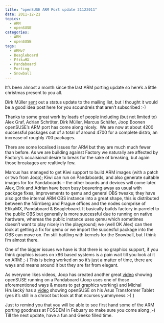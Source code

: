 ```yaml
---
title: "openSUSE ARM Port update 21122011"
date: 2011-12-21
topics:
  - ARM
  - openSUSE
categories:
  - ARM
  - openSUSE
tags:
  - ARMv7
  - Beagleboard
  - EfikaMX
  - Pandaboard
  - Porting
  - Snowball
---
```

It’s been almost a month since the last ARM porting update so here’s a little christmas present to you all.

Dirk Müller [sent][1] out a status update to the mailing list, but I thought it would be a good idea post here for you scoundrels that aren’t subscribed :-) 

 [1]: http://lists.opensuse.org/opensuse-arm/2011-12/msg00017.html

Thanks to some great work by loads of people including (but not limited to) Alex Graf, Adrian Schröter, Dirk Müller, Marcus Schäfer, Joop Boonen openSUSE’s ARM port has come along nicely.  We are now at about 4200 successful packages out of a total of around 4700 for a complete distro, an increase of roughly 700 packages.

There are some localised issues for ARM but they are much much fewer than before. As we are building against Factory we naturally are affected by Factory’s occaisional desire to break for the sake of breaking, but again those breakages are realtively few.

Marcus has managed to get Kiwi support to build ARM images (with a patch or two from Joop); Kiwi can run on Pandaboards, and also generate suitable images for for Pandaboards – the other boards and devices will come later. Alex, Dirk and Adrian have been busy beavering away as usual with package fixes, improvements to qemu and general OBS tweaks; they have also got the internal ARM OBS instance into a great shape, this is distributed between the Nürnberg and Prague offices and the nodes comprise of EfikaMX, Pandaboard & Beagleboard. It basically builds factory in parrelel to the public OBS but generally is more successful due to running on native hardware, whereas the public instance uses qemu which sometimes doesn’t want to play nicely in the playground; we (well OK Alex) can then look at getting a fix for qemu or we import the succesful package into the OBS can move on. I’m still battling with kernels for the Snowball, but I think I’m almost there.

One of the bigger issues we have is that there is no graphics support, if you think graphics issues on x86 based systems is a pain wait till you look at it on ARM! ;-) This is being worked on so it’s just a matter of time, there are ways and means around it but they are far from elegant.

As everyone likes videos, Joop has created another great [video][4] showing openSUSE running on a Pandaboard (Joop uses one of those aforementioned ways & means to get graphics working) and Michal Hrušecký has a [video][5] showing openSUSE on his Asus Transformer Tablet (yes it’s still in a chroot but look at that ncurses yummyness :-) )

 [4]: http://www.youtube.com/watch?v=s7iG06hJzGI
 [5]: https://plus.google.com/113898425601074911439/posts/2DmvCRCWCyP?hl=en-GB

Just to remind you that you will be able to see first hand some of the ARM porting goodness at FOSDEM in Febuary so make sure you come along ;-) Till the next update, have a fun and Geeko filled time.
